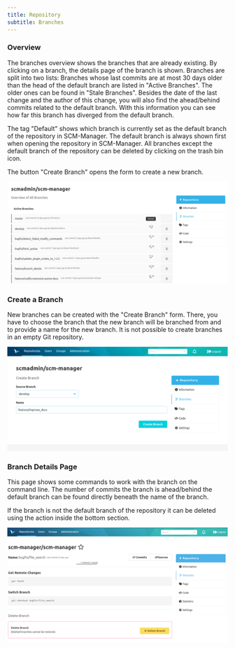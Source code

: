 ```yaml
---
title: Repository
subtitle: Branches
---
```

### Overview
The branches overview shows the branches that are already existing. By clicking on a branch, the details page of the branch is shown.
Branches are split into two lists: Branches whose last commits are at most 30 days older than the head of the default
branch are listed in "Active Branches". The older ones can be found in "Stale Branches".
Besides the date of the last change and the author of this change, you will also find the ahead/behind commits related to the default branch.
With this information you can see how far this branch has diverged from the default branch.

The tag "Default" shows which branch is currently set as the default branch of the repository in SCM-Manager. The default branch is always shown first when opening the repository in SCM-Manager.
All branches except the default branch of the repository can be deleted by clicking on the trash bin icon.

The button "Create Branch" opens the form to create a new branch.

![Branches Overview](assets/repository-branches-overview.png)

### Create a Branch
New branches can be created with the "Create Branch" form. There, you have to choose the branch that the new branch will be branched from and to provide a name for the new branch. It is not possible to create branches in an empty Git repository.

![Create Branch](assets/repository-create-branch.png)

### Branch Details Page
This page shows some commands to work with the branch on the command line. The number of commits the branch is
ahead/behind the default branch can be found directly beneath the name of the branch.

If the branch is not the default branch of the repository it can be deleted using the action inside the bottom section.

![Branch Details Page](assets/repository-branch-detailView.png)
